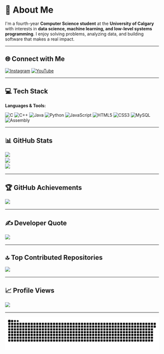 # 💫 About Me

I'm a fourth-year **Computer Science student** at the **University of Calgary** with interests in **data science, machine learning, and low-level systems programming**. I enjoy solving problems, analyzing data, and building software that makes a real impact.

---

## 🌐 Connect with Me

[![Instagram](https://img.shields.io/badge/Instagram-%23E4405F.svg?logo=Instagram&logoColor=white)](https://instagram.com/hunter.hallvorson)
[![YouTube](https://img.shields.io/badge/YouTube-%23FF0000.svg?logo=YouTube&logoColor=white)](https://youtube.com/@hunterhalvorson6223)

---

## 💻 Tech Stack

**Languages & Tools:**

![C](https://img.shields.io/badge/C-%2300599C.svg?style=for-the-badge&logo=c&logoColor=white)
![C++](https://img.shields.io/badge/C++-%2300599C.svg?style=for-the-badge&logo=c%2B%2B&logoColor=white)
![Java](https://img.shields.io/badge/Java-%23ED8B00.svg?style=for-the-badge&logo=openjdk&logoColor=white)
![Python](https://img.shields.io/badge/Python-3670A0.svg?style=for-the-badge&logo=python&logoColor=ffdd54)
![JavaScript](https://img.shields.io/badge/JavaScript-%23323330.svg?style=for-the-badge&logo=javascript&logoColor=%23F7DF1E)
![HTML5](https://img.shields.io/badge/HTML5-%23E34F26.svg?style=for-the-badge&logo=html5&logoColor=white)
![CSS3](https://img.shields.io/badge/CSS3-%231572B6.svg?style=for-the-badge&logo=css3&logoColor=white)
![MySQL](https://img.shields.io/badge/MySQL-4479A1.svg?style=for-the-badge&logo=mysql&logoColor=white)
![Assembly](https://img.shields.io/badge/Assembly-%23000000.svg?style=for-the-badge&logo=assemblyscript&logoColor=white)

---

## 📊 GitHub Stats

![](https://github-readme-stats.vercel.app/api?username=HunterHalvorson&theme=jolly&hide_border=false&include_all_commits=false&count_private=false)  
![](https://github-readme-streak-stats.herokuapp.com/?user=HunterHalvorson&theme=jolly&hide_border=false)  
![](https://github-readme-stats.vercel.app/api/top-langs/?username=HunterHalvorson&theme=jolly&hide_border=false&layout=compact)

---

## 🏆 GitHub Achievements

![](https://github-profile-trophy.vercel.app/?username=HunterHalvorson&theme=jolly&no-frame=false&no-bg=true&margin-w=4)

---

## ✍️ Developer Quote

![](https://quotes-github-readme.vercel.app/api?type=horizontal&theme=radical)

---

## 🔝 Top Contributed Repositories

![](https://github-contributor-stats.vercel.app/api?username=HunterHalvorson&limit=5&theme=dark&combine_all_yearly_contributions=true)

---

## 📈 Profile Views

[![](https://visitcount.itsvg.in/api?id=HunterHalvorson&icon=0&color=0)](https://visitcount.itsvg.in)

---

<picture>
  <source media="(prefers-color-scheme: dark)" srcset="https://raw.githubusercontent.com/HunterHalvorson/HunterHalvorson/output/github-snake-dark.svg" />
  <source media="(prefers-color-scheme: light)" srcset="https://raw.githubusercontent.com/HunterHalvorson/HunterHalvorson/output/github-snake.svg" />
  <img alt="github-snake" src="https://raw.githubusercontent.com/HunterHalvorson/HunterHalvorson/output/github-snake.svg" />
</picture>
